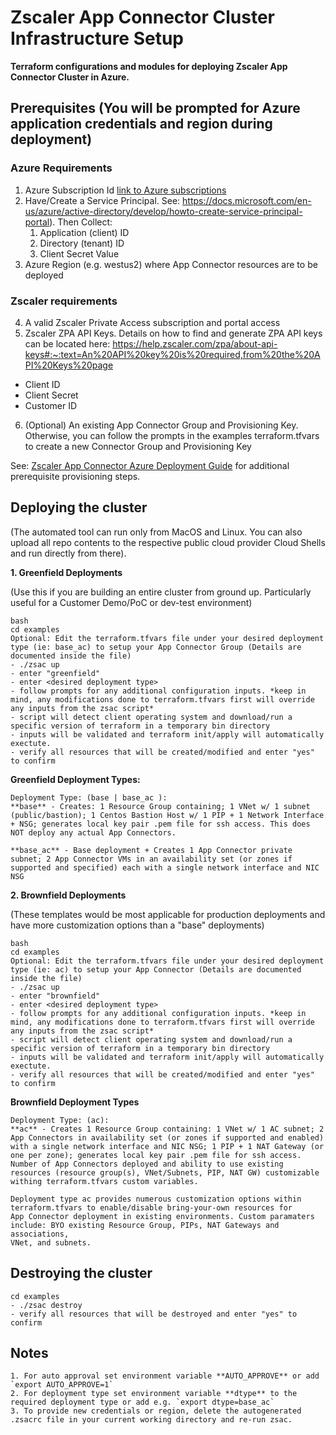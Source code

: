 # Zscaler App Connector Cluster Infrastructure Setup

**Terraform configurations and modules for deploying Zscaler App Connector Cluster in Azure.**

## Prerequisites (You will be prompted for Azure application credentials and region during deployment)

### Azure Requirements
1. Azure Subscription Id
[link to Azure subscriptions](https://portal.azure.com/#blade/Microsoft_Azure_Billing/SubscriptionsBlade)
2. Have/Create a Service Principal. See: https://docs.microsoft.com/en-us/azure/active-directory/develop/howto-create-service-principal-portal). Then Collect:
   1. Application (client) ID
   2. Directory (tenant) ID
   3. Client Secret Value
3. Azure Region (e.g. westus2) where App Connector resources are to be deployed

### Zscaler requirements
4. A valid Zscaler Private Access subscription and portal access
5. Zscaler ZPA API Keys. Details on how to find and generate ZPA API keys can be located here: https://help.zscaler.com/zpa/about-api-keys#:~:text=An%20API%20key%20is%20required,from%20the%20API%20Keys%20page
- Client ID
- Client Secret
- Customer ID
6. (Optional) An existing App Connector Group and Provisioning Key. Otherwise, you can follow the prompts in the examples terraform.tfvars to create a new Connector Group and Provisioning Key

See: [Zscaler App Connector Azure Deployment Guide](https://help.zscaler.com/zpa/connector-deployment-guide-microsoft-azure) for additional prerequisite provisioning steps.


## Deploying the cluster
(The automated tool can run only from MacOS and Linux. You can also upload all repo contents to the respective public cloud provider Cloud Shells and run directly from there).   
 
**1. Greenfield Deployments**

(Use this if you are building an entire cluster from ground up.
 Particularly useful for a Customer Demo/PoC or dev-test environment)

```
bash
cd examples
Optional: Edit the terraform.tfvars file under your desired deployment type (ie: base_ac) to setup your App Connector Group (Details are documented inside the file)
- ./zsac up
- enter "greenfield"
- enter <desired deployment type>
- follow prompts for any additional configuration inputs. *keep in mind, any modifications done to terraform.tfvars first will override any inputs from the zsac script*
- script will detect client operating system and download/run a specific version of terraform in a temporary bin directory
- inputs will be validated and terraform init/apply will automatically exectute.
- verify all resources that will be created/modified and enter "yes" to confirm
```

**Greenfield Deployment Types:**

```
Deployment Type: (base | base_ac ):
**base** - Creates: 1 Resource Group containing; 1 VNet w/ 1 subnet (public/bastion); 1 Centos Bastion Host w/ 1 PIP + 1 Network Interface + NSG; generates local key pair .pem file for ssh access. This does NOT deploy any actual App Connectors.

**base_ac** - Base deployment + Creates 1 App Connector private subnet; 2 App Connector VMs in an availability set (or zones if supported and specified) each with a single network interface and NIC NSG
```


**2. Brownfield Deployments**

(These templates would be most applicable for production deployments and have more customization options than a "base" deployments)

```
bash
cd examples
Optional: Edit the terraform.tfvars file under your desired deployment type (ie: ac) to setup your App Connector (Details are documented inside the file)
- ./zsac up
- enter "brownfield"
- enter <desired deployment type>
- follow prompts for any additional configuration inputs. *keep in mind, any modifications done to terraform.tfvars first will override any inputs from the zsac script*
- script will detect client operating system and download/run a specific version of terraform in a temporary bin directory
- inputs will be validated and terraform init/apply will automatically exectute.
- verify all resources that will be created/modified and enter "yes" to confirm
```

**Brownfield Deployment Types**

```
Deployment Type: (ac):
**ac** - Creates 1 Resource Group containing: 1 VNet w/ 1 AC subnet; 2 App Connectors in availability set (or zones if supported and enabled) with a single network interface and NIC NSG; 1 PIP + 1 NAT Gateway (or one per zone); generates local key pair .pem file for ssh access. Number of App Connectors deployed and ability to use existing resources (resource group(s), VNet/Subnets, PIP, NAT GW) customizable withing terraform.tfvars custom variables.

Deployment type ac provides numerous customization options within terraform.tfvars to enable/disable bring-your-own resources for
App Connector deployment in existing environments. Custom paramaters include: BYO existing Resource Group, PIPs, NAT Gateways and associations,
VNet, and subnets.
```

## Destroying the cluster
```
cd examples
- ./zsac destroy
- verify all resources that will be destroyed and enter "yes" to confirm
```

## Notes
```
1. For auto approval set environment variable **AUTO_APPROVE** or add `export AUTO_APPROVE=1`
2. For deployment type set environment variable **dtype** to the required deployment type or add e.g. `export dtype=base_ac`
3. To provide new credentials or region, delete the autogenerated .zsacrc file in your current working directory and re-run zsac.
```
